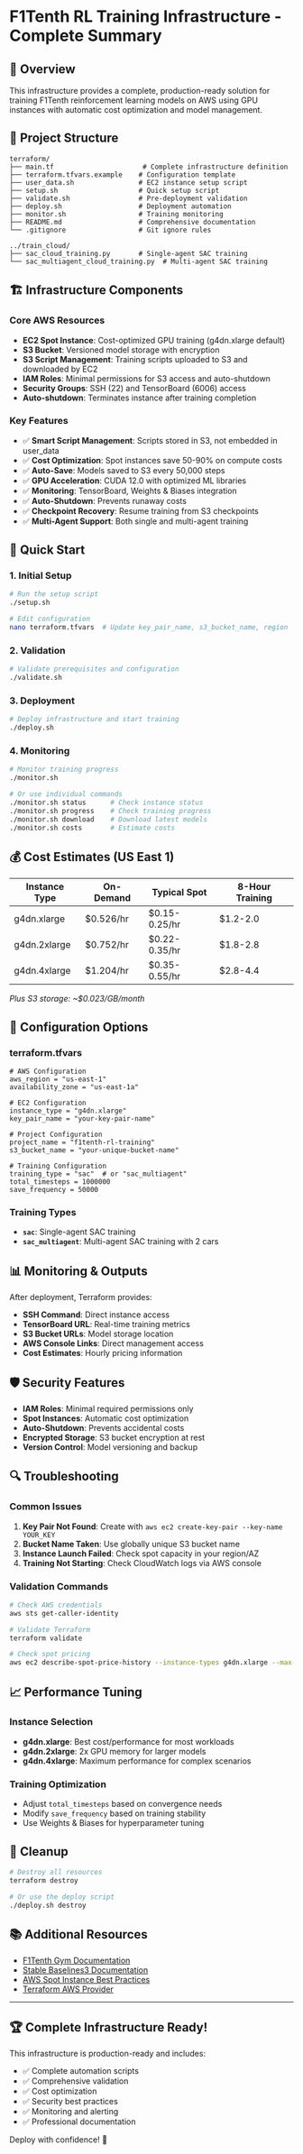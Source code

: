 # F1Tenth RL Training Infrastructure - Complete Summary

## 🎯 Overview
This infrastructure provides a complete, production-ready solution for training F1Tenth reinforcement learning models on AWS using GPU instances with automatic cost optimization and model management.

## 📁 Project Structure
```
terraform/
├── main.tf                      # Complete infrastructure definition
├── terraform.tfvars.example    # Configuration template
├── user_data.sh                # EC2 instance setup script
├── setup.sh                    # Quick setup script
├── validate.sh                 # Pre-deployment validation
├── deploy.sh                   # Deployment automation
├── monitor.sh                  # Training monitoring
├── README.md                   # Comprehensive documentation
└── .gitignore                  # Git ignore rules

../train_cloud/
├── sac_cloud_training.py       # Single-agent SAC training
└── sac_multiagent_cloud_training.py  # Multi-agent SAC training
```

## 🏗️ Infrastructure Components

### Core AWS Resources
- **EC2 Spot Instance**: Cost-optimized GPU training (g4dn.xlarge default)
- **S3 Bucket**: Versioned model storage with encryption
- **S3 Script Management**: Training scripts uploaded to S3 and downloaded by EC2
- **IAM Roles**: Minimal permissions for S3 access and auto-shutdown
- **Security Groups**: SSH (22) and TensorBoard (6006) access
- **Auto-shutdown**: Terminates instance after training completion

### Key Features
- ✅ **Smart Script Management**: Scripts stored in S3, not embedded in user_data
- ✅ **Cost Optimization**: Spot instances save 50-90% on compute costs
- ✅ **Auto-Save**: Models saved to S3 every 50,000 steps
- ✅ **GPU Acceleration**: CUDA 12.0 with optimized ML libraries
- ✅ **Monitoring**: TensorBoard, Weights & Biases integration
- ✅ **Auto-Shutdown**: Prevents runaway costs
- ✅ **Checkpoint Recovery**: Resume training from S3 checkpoints
- ✅ **Multi-Agent Support**: Both single and multi-agent training

## 🚀 Quick Start

### 1. Initial Setup
```bash
# Run the setup script
./setup.sh

# Edit configuration
nano terraform.tfvars  # Update key_pair_name, s3_bucket_name, region
```

### 2. Validation
```bash
# Validate prerequisites and configuration
./validate.sh
```

### 3. Deployment
```bash
# Deploy infrastructure and start training
./deploy.sh
```

### 4. Monitoring
```bash
# Monitor training progress
./monitor.sh

# Or use individual commands
./monitor.sh status      # Check instance status
./monitor.sh progress    # Check training progress
./monitor.sh download    # Download latest models
./monitor.sh costs       # Estimate costs
```

## 💰 Cost Estimates (US East 1)

| Instance Type | On-Demand | Typical Spot | 8-Hour Training |
|---------------|-----------|--------------|-----------------|
| g4dn.xlarge   | $0.526/hr | $0.15-0.25/hr| $1.2-2.0       |
| g4dn.2xlarge  | $0.752/hr | $0.22-0.35/hr| $1.8-2.8       |
| g4dn.4xlarge  | $1.204/hr | $0.35-0.55/hr| $2.8-4.4       |

*Plus S3 storage: ~$0.023/GB/month*

## 🔧 Configuration Options

### terraform.tfvars
```hcl
# AWS Configuration
aws_region = "us-east-1"
availability_zone = "us-east-1a"

# EC2 Configuration  
instance_type = "g4dn.xlarge"
key_pair_name = "your-key-pair-name"

# Project Configuration
project_name = "f1tenth-rl-training"
s3_bucket_name = "your-unique-bucket-name"

# Training Configuration
training_type = "sac"  # or "sac_multiagent"
total_timesteps = 1000000
save_frequency = 50000
```

### Training Types
- **`sac`**: Single-agent SAC training
- **`sac_multiagent`**: Multi-agent SAC training with 2 cars

## 📊 Monitoring & Outputs

After deployment, Terraform provides:
- **SSH Command**: Direct instance access
- **TensorBoard URL**: Real-time training metrics
- **S3 Bucket URLs**: Model storage location
- **AWS Console Links**: Direct management access
- **Cost Estimates**: Hourly pricing information

## 🛡️ Security Features
- **IAM Roles**: Minimal required permissions only
- **Spot Instances**: Automatic cost optimization
- **Auto-Shutdown**: Prevents accidental costs
- **Encrypted Storage**: S3 bucket encryption at rest
- **Version Control**: Model versioning and backup

## 🔍 Troubleshooting

### Common Issues
1. **Key Pair Not Found**: Create with `aws ec2 create-key-pair --key-name YOUR_KEY`
2. **Bucket Name Taken**: Use globally unique S3 bucket name
3. **Instance Launch Failed**: Check spot capacity in your region/AZ
4. **Training Not Starting**: Check CloudWatch logs via AWS console

### Validation Commands
```bash
# Check AWS credentials
aws sts get-caller-identity

# Validate Terraform
terraform validate

# Check spot pricing
aws ec2 describe-spot-price-history --instance-types g4dn.xlarge --max-results 1
```

## 📈 Performance Tuning

### Instance Selection
- **g4dn.xlarge**: Best cost/performance for most workloads
- **g4dn.2xlarge**: 2x GPU memory for larger models
- **g4dn.4xlarge**: Maximum performance for complex scenarios

### Training Optimization
- Adjust `total_timesteps` based on convergence needs
- Modify `save_frequency` based on training stability
- Use Weights & Biases for hyperparameter tuning

## 🧹 Cleanup
```bash
# Destroy all resources
terraform destroy

# Or use the deploy script
./deploy.sh destroy
```

## 📚 Additional Resources
- [F1Tenth Gym Documentation](https://f1tenth-gym.readthedocs.io/)
- [Stable Baselines3 Documentation](https://stable-baselines3.readthedocs.io/)
- [AWS Spot Instance Best Practices](https://docs.aws.amazon.com/AWSEC2/latest/UserGuide/spot-best-practices.html)
- [Terraform AWS Provider](https://registry.terraform.io/providers/hashicorp/aws/latest/docs)

---

## 🏆 Complete Infrastructure Ready!

This infrastructure is production-ready and includes:
- ✅ Complete automation scripts
- ✅ Comprehensive validation
- ✅ Cost optimization
- ✅ Security best practices
- ✅ Monitoring and alerting
- ✅ Professional documentation

Deploy with confidence! 🚀
